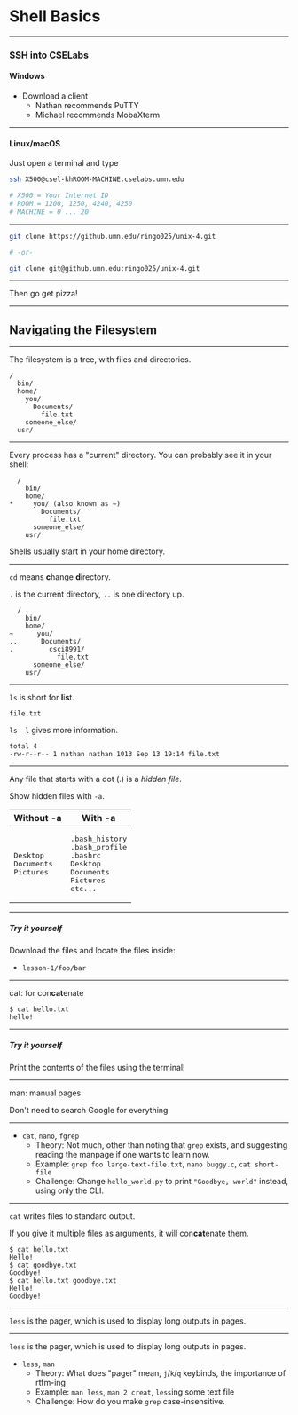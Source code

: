 # Shell Basics

---

### SSH into CSELabs

#### Windows

 - Download a client
   - Nathan recommends PuTTY
   - Michael recommends MobaXterm

-----

#### Linux/macOS

Just open a terminal and type

```bash
ssh X500@csel-khROOM-MACHINE.cselabs.umn.edu

# X500 = Your Internet ID
# ROOM = 1200, 1250, 4240, 4250
# MACHINE = 0 ... 20
```

---

```bash
git clone https://github.umn.edu/ringo025/unix-4.git

# -or-

git clone git@github.umn.edu:ringo025/unix-4.git
```

-----

Then go get pizza!

---

## Navigating the Filesystem

---

The filesystem is a tree, with files and directories.

```
/
  bin/
  home/
    you/
      Documents/
        file.txt
    someone_else/
  usr/
```

---

Every process has a "current" directory. You can probably see it in your shell:

```
  /
    bin/
    home/
*     you/ (also known as ~)
        Documents/
          file.txt
      someone_else/
    usr/
```

Shells usually start in your home directory.

---

`cd` means **c**hange **d**irectory.

`.` is the current directory, `..` is one directory up.

```
  /
    bin/
    home/
~      you/
..      Documents/
.         csci8991/
            file.txt
      someone_else/
    usr/
```

---

`ls` is short for **l**i**s**t.

```
file.txt
```

`ls -l` gives more information.

```
total 4
-rw-r--r-- 1 nathan nathan 1013 Sep 13 19:14 file.txt
```

---

Any file that starts with a dot (.) is a _hidden file_.

Show hidden files with `-a`.

<table><thead>
<tr><th>Without -a</th><th>With -a</th></tr>
</thead><tbody>
<tr><td><pre>Desktop
Documents
Pictures</pre></td><td><pre>.bash_history
.bash_profile
.bashrc
Desktop
Documents
Pictures
etc...
</pre></td></tr>
</tbody></table>

---

##### Try it yourself

Download the files and locate the files inside:

- `lesson-1/foo/bar`

---

cat: for con**cat**enate

```
$ cat hello.txt
hello!
```

---

##### Try it yourself

Print the contents of the files using the terminal!

---

man: manual pages

Don't need to search Google for everything

---

 - `cat`, `nano`, `fgrep`
   - Theory: Not much, other than noting that `grep` exists, and suggesting
     reading the manpage if one wants to learn now.
   - Example: `grep foo large-text-file.txt`, `nano buggy.c`, `cat short-file`
   - Challenge: Change `hello_world.py` to print `"Goodbye, world"` instead,
     using only the CLI.

---

`cat` writes files to standard output.

If you give it multiple files as arguments, it will con**cat**enate them.

```
$ cat hello.txt
Hello!
$ cat goodbye.txt
Goodbye!
$ cat hello.txt goodbye.txt
Hello!
Goodbye!
```

---

`less` is the pager, which is used to display long outputs in pages.

---

`less` is the pager, which is used to display long outputs in pages.

 - `less`, `man`
   - Theory: What does "pager" mean, `j`/`k`/`q` keybinds, the importance of
     rtfm-ing
   - Example: `man less`, `man 2 creat`, `less`ing some text file
   - Challenge: How do you make `grep` case-insensitive.
